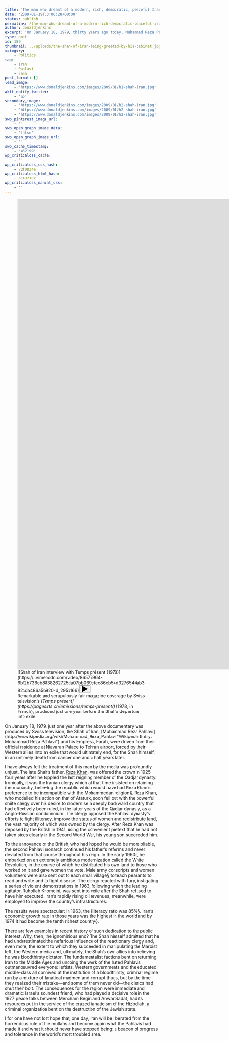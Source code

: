```yaml
---
title: 'The man who dreamt of a modern, rich, democratic, peaceful Iran'
date: '2009-01-19T13:00:28+00:00'
status: publish
permalink: /the-man-who-dreamt-of-a-modern-rich-democratic-peaceful-iran
author: donaldjenkins
excerpt: 'On January 18, 1979, thirty years ago today, Muhammad Reza Pahlavi, the man who dreamt of, and then started building, a non-nuclear, peaceful, modern Iran, was forced into exile by his former Western allies, allowing the country to descend into chaos.'
type: post
id: 189
thumbnail: ../uploads/the-shah-of-iran-being-greeted-by-his-cabinet.jpg
category:
    - Politics
tag:
    - Iran
    - Pahlavi
    - shah
post_format: []
lead_image:
    - 'https://www.donaldjenkins.com/images/2009/01/h1-shah-iran.jpg'
aktt_notify_twitter:
    - 'no'
secondary_image:
    - 'https://www.donaldjenkins.com/images/2009/01/h2-shah-iran.jpg'
    - 'https://www.donaldjenkins.com/images/2009/01/h2-shah-iran.jpg'
    - 'https://www.donaldjenkins.com/images/2009/01/h2-shah-iran.jpg'
swp_pinterest_image_url:
    - ''
swp_open_graph_image_data:
    - 'false'
swp_open_graph_image_url:
    - ''
swp_cache_timestamp:
    - '432199'
wp_criticalcss_cache:
    - ''
wp_criticalcss_css_hash:
    - 72f0834e
wp_criticalcss_html_hash:
    - a1437102
wp_criticalcss_manual_css:
    - ''
---
```

<figure class="video"><div class="arve wp-block-nextgenthemes-arve aligncenter arve-hover-effect-darken" data-fullscreen="enabled-exit" data-mode="lazyload" data-oembed="1" data-provider="vimeo" data-reset-after-played="" data-volume="100" id="arve-vimeo-28712036430756f01158894143872" style="max-width:2048px;"><span class="arve-inner"><span class="arve-embed arve-embed--has-aspect-ratio" style="aspect-ratio: 4 / 3"><span class="arve-ar" style="padding-top:75.000000%"></span><noscript class="arve-noscript"><iframe allow="accelerometer; autoplay; clipboard-write; encrypted-media; gyroscope; picture-in-picture" allowfullscreen="" class="arve-iframe fitvidsignore" data-arve="arve-vimeo-28712036430756f01158894143872" data-src-no-ap="https://player.vimeo.com/video/2871203?h=f901b9fe5a&dnt=1&app_id=122963&html5=1&title=1&byline=0&portrait=0&autoplay=0" frameborder="0" height="1536" sandbox="allow-scripts allow-same-origin allow-presentation allow-forms" scrolling="no" src="https://player.vimeo.com/video/2871203?h=f901b9fe5a&dnt=1&app_id=122963&html5=1&title=1&byline=0&portrait=0&autoplay=1" title="Shah of Iran interview with Temps présent (1978)" width="2048"></iframe></noscript>![Shah of Iran interview with Temps présent (1978)](https://i.vimeocdn.com/video/86577964-6bf2b736cb8838262725da07bb069cfcc86cb54d3276544ab382cda486a5b920-d_295x166)<button aria-label="Play video" class="arve-play-btn arve-play-btn--vimeo" data-target="#arve-vimeo-28712036430756f01158894143872" role="button" type="button"><span class="arve-play-btn-inner"><svg aria-hidden="true" class="arve-play-svg arve-play-svg--vimeo" focusable="false" viewbox="0 0 20 20" width="20"> <polygon points="1,0 20,10 1,20"></polygon></svg></span></button></span></span><script type="application/ld+json">{"@context":"http:\/\/schema.org\/","@id":"https:\/\/www.donaldjenkins.com\/the-absurdity-of-brexit\/#arve-vimeo-28712036430756f01158894143872","type":"VideoObject","embedURL":"https:\/\/player.vimeo.com\/video\/2871203?h=f901b9fe5a&dnt=1&app_id=122963&html5=1&title=1&byline=0&portrait=0&autoplay=1","name":"Shah of Iran interview with Temps pr\u00e9sent (1978)","thumbnailUrl":"https:\/\/i.vimeocdn.com\/video\/86577964-6bf2b736cb8838262725da07bb069cfcc86cb54d3276544ab382cda486a5b920-d_295x166","uploadDate":"2016-06-19T11:50:32+00:00","author":"Donald Jenkins","duration":"PT37M12S","description":"This remarkable document was produced by Swiss television in 1978 for its &quot;Temps pr\u00e9sent&quot; documentary series.  It shows a series of interviews with the late Shah of Iran and his family.\n\nThe picture that emerges from this footage\u2014taken just one year before the Shah was forced into exile with the complicity of his former Western allies and Iran descended first into chaos, then into mediaeval barbarity\u2014is one of a forward-looking, remarkably intelligent man dedicated to his people&#039;s service and desperate to succeed in his modernisation programme at a time when he was fighting terminal cancer.\n\nI apologise for the absence of English sub-titles."}</script></div><figcaption>Remarkable and scrupulously fair magazine coverage by Swiss television’s <cite lang="fr">[Temps présent](https://pages.rts.ch/emissions/temps-present/)</cite> (1978, in French), produced just one year before the Shah’s departure into exile.</figcaption></figure>On January 18, 1979, just one year after the above documentary was produced by Swiss television, the Shah of Iran, [Muhammad Reza Pahlavi](http://en.wikipedia.org/wiki/Mohammad_Reza_Pahlavi "Wikipedia Entry: Mohammad Reza Pahlavi") and his Empress, Farah, were driven from their official residence at Niavaran Palace to Tehran airport, forced by their Western allies into an exile that would ultimately end, for the Shah himself, in an untimely death from cancer one and a half years later.

I have always felt the treatment of this man by the media was profoundly unjust. The late Shah’s father, [Reza Khan](http://en.wikipedia.org/wiki/Reza_Shah "Wikipedia Entry: Reza Shah"), was offered the crown in 1925 four years after he toppled the last reigning member of the Qadjar dynasty. Ironically, it was the Iranian clergy which at that time insisted on retaining the monarchy, believing the republic which would have had Reza Khan’s preference to be incompatible with the Mohammedan religion[§](#bfn-footnotes-140). Reza Khan, who modelled his action on that of Ataturk, soon fell out with the powerful shiite clergy over his desire to modernise a deeply backward country that had effectively been ruled, in the latter years of the Qadjar dynasty, as a Anglo-Russian condominium. The clergy opposed the Pahlavi dynasty’s efforts to fight illiteracy, improve the status of women and redistribute land, the vast majority of which was owned by the clergy. After Reza Khan was deposed by the British in 1941, using the convenient pretext that he had not taken sides clearly in the Second World War, his young son succeeded him.

To the annoyance of the British, who had hoped he would be more pliable, the second Pahlavi monarch continued his father’s reforms and never deviated from that course throughout his reign. In the early 1960s, he embarked on an extremely ambitious modernization called the White Revolution, in the course of which he distributed his own land to those who worked on it and gave women the vote. Male army conscripts and women volunteers were also sent out to each small village[§](#bfn-footnotes-140) to teach peasants to read and write and to fight disease. The clergy reacted with fury, instigating a series of violent demonstrations in 1963, following which the leading agitator, Ruhollah Khomeini, was sent into exile after the Shah refused to have him executed. Iran’s rapidly rising oil revenues, meanwhile, were employed to improve the country’s infrastructures.

The results were spectacular: In 1963, the illiteracy ratio was 85%[§](#bfn-footnotes-140). Iran’s economic growth rate in those years was the highest in the world and by 1974 it had become the tenth richest country[§](#bfn-footnotes-140).

There are few examples in recent history of such dedication to the public interest. Why, then, the ignominious end? The Shah himself admitted that he had underestimated the nefarious influence of the reactionary clergy and, even more, the extent to which they succeeded in manipulating the Marxist left, the Western media and, ultimately, the Shah’s own allies into believing he was bloodthirsty dictator. The fundamentalist factions bent on returning Iran to the Middle Ages and undoing the work of the hated Pahlavis outmanoeuvred everyone: leftists, Western governments and the educated middle-class all connived at the institution of a bloodthirsty, criminal regime run by a mixture of fanatical madmen and corrupt thugs, but by the time they realized their mistake—and some of them never did—the clerics had shut their bolt. The consequences for the region were immediate and dramatic: Israel’s soundest friend, who had played a decisive role in the 1977 peace talks between Menaham Begin and Anwar Sadat, had its resources put in the service of the crazed fanaticism of the Hizbollah, a criminal organization bent on the destruction of the Jewish state.

I for one have not lost hope that, one day, Iran will be liberated from the horrendous rule of the mullahs and become again what the Pahlavis had made it and what it should never have stopped being: a beacon of progress and tolerance in the world’s most troubled area.

<div class="bfn-footnotes" data-container="" data-post-id="140" id="bfn-footnotes-140" style="display: none;">### References


</div>